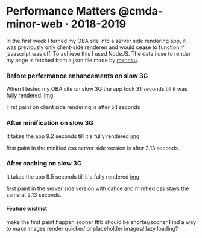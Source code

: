 # Performance Matters @cmda-minor-web · 2018-2019

In the first week I turned my OBA site into a server side rendering app, it was previously only client-side renderen and would cease to function if javascript was off. To achieve this I used NodeJS.
The data i use to render my page is fetched from a json file made by [mennau]([https://github.com/Mennauu).



### Before performance enhancements on slow 3G
When I tested my OBA site on slow 3G the app took 31 seconds till it was fully rendered.
[img]()

First paint on client side rendering is after 5.1 seconds

### After minification on slow 3G
It takes the app 9.2 seconds till it's fully rendered
[img]()


first paint in the minified css server side version is after 2.13 seconds.

### After caching on slow 3G
It takes the app 8.5 seconds till it's fully rendered 
[img]()


first paint in the server side version with cahce and minified css stays the same at 2.13 seconds.

#### Feature wishlist
  make the first paint happen sooner
  ttfb should be shorter/sooner
  Find a way to make images render quicker/ or placeholder images/ lazy loading?


<!-- Add a link to your live demo in Github Pages 🌐-->
